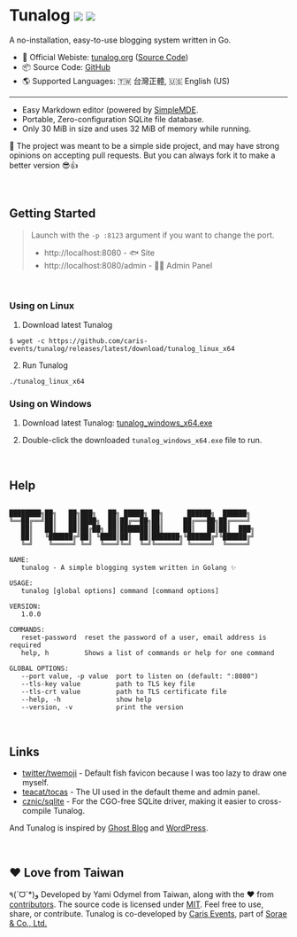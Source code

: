 # Tunalog [![](https://img.shields.io/github/v/release/caris-events/tunalog)](https://github.com/caris-events/tunalog/releases) [![](https://img.shields.io/badge/license-MIT-green)](https://github.com/caris-events/tunalog/blob/master/LICENSE)

A no-installation, easy-to-use blogging system written in Go.

-   📘 Official Webiste: [tunalog.org](https://tunalog.org) ([Source Code](https://github.com/caris-events/tunalog-docs))
-   📦 Source Code: [GitHub](https://github.com/caris-events/tunalog)
-   🌎 Supported Languages: 🇹🇼 台灣正體, 🇺🇸 English (US)

---

-   Easy Markdown editor (powered by [SimpleMDE](<[https://simplemde.com/](https://github.com/sparksuite/simplemde-markdown-editor)>).
-   Portable, Zero-configuration SQLite file database.
-   Only 30 MiB in size and uses 32 MiB of memory while running.

🚧 The project was meant to be a simple side project, and may have strong opinions on accepting pull requests. But you can always fork it to make a better version 😎👍

&nbsp;

## Getting Started

> Launch with the `-p :8123` argument if you want to change the port.
>
> -   http://localhost:8080 - 🐟 Site
> -   http://localhost:8080/admin - 👩‍💼 Admin Panel

&nbsp;

### Using on Linux

1. Download latest Tunalog

```
$ wget -c https://github.com/caris-events/tunalog/releases/latest/download/tunalog_linux_x64
```

2. Run Tunalog

```
./tunalog_linux_x64
```

### Using on Windows

1. Download latest Tunalog: [tunalog_windows_x64.exe](https://github.com/caris-events/tunalog/releases/latest/download/tunalog_windows_x64.exe)

2. Double-click the downloaded `tunalog_windows_x64.exe` file to run.

&nbsp;

## Help

```

████████╗██╗   ██╗███╗   ██╗ █████╗ ██╗      ██████╗  ██████╗
╚══██╔══╝██║   ██║████╗  ██║██╔══██╗██║     ██╔═══██╗██╔════╝
   ██║   ██║   ██║██╔██╗ ██║███████║██║     ██║   ██║██║  ███╗
   ██║   ╚██████╔╝██║ ╚████║██║  ██║███████╗╚██████╔╝╚██████╔╝
   ╚═╝    ╚═════╝ ╚═╝  ╚═══╝╚═╝  ╚═╝╚══════╝ ╚═════╝  ╚═════╝

NAME:
   tunalog - A simple blogging system written in Golang ✨

USAGE:
   tunalog [global options] command [command options]

VERSION:
   1.0.0

COMMANDS:
   reset-password  reset the password of a user, email address is required
   help, h         Shows a list of commands or help for one command

GLOBAL OPTIONS:
   --port value, -p value  port to listen on (default: ":8080")
   --tls-key value         path to TLS key file
   --tls-crt value         path to TLS certificate file
   --help, -h              show help
   --version, -v           print the version
```

&nbsp;

## Links

-   [twitter/twemoji](https://github.com/twitter/twemoji) - Default fish favicon because I was too lazy to draw one myself.
-   [teacat/tocas](https://github.com/teacat/tocas) - The UI used in the default theme and admin panel.
-   [cznic/sqlite](https://gitlab.com/cznic/sqlite) - For the CGO-free SQLite driver, making it easier to cross-compile Tunalog.

And Tunalog is inspired by [Ghost Blog](https://ghost.org/) and [WordPress](https://wordpress.org/).

&nbsp;

## ❤️ Love from Taiwan

٩(ˊᗜˋ\*)و Developed by Yami Odymel from <span class="ts-flag is-taiwan-flag is-small"></span> Taiwan, along with the ❤️ from [contributors](https://github.com/caris-events/tunalog/graphs/contributors). The source code is licensed under [MIT](https://github.com/caris-events/tunalog/blob/master/LICENSE). Feel free to use, share, or contribute. Tunalog is co-developed by [Caris Events](https://caris.events), part of [Sorae & Co., Ltd.](https://sorae.co)
